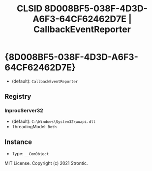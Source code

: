 ﻿---
title: "CLSID 8D008BF5-038F-4D3D-A6F3-64CF62462D7E | CallbackEventReporter"
excerpt: What is COM-Object CLSID 8D008BF5-038F-4D3D-A6F3-64CF62462D7E?
---

# {8D008BF5-038F-4D3D-A6F3-64CF62462D7E}

* (default): `CallbackEventReporter`

## Registry


### InprocServer32

* (default): `C:\Windows\System32\wuapi.dll`
* ThreadingModel: `Both`

## Instance

* Type: `__ComObject`

MIT License. Copyright (c) 2021 Strontic.


